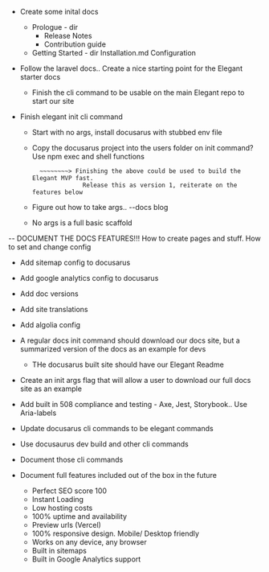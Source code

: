- Create some inital docs

    - Prologue - dir
        - Release Notes
        - Contribution guide
    - Getting Started - dir
        Installation.md
        Configuration

- Follow the laravel docs.. Create a nice starting point for the Elegant starter docs
    - Finish the cli command to be usable on the main Elegant repo to start our site

- Finish elegant init cli command
    - Start with no args, install docusarus with stubbed env file

    - Copy the docusarus project into the users folder on init command? Use npm exec and shell functions


            ~~~~~~~~> Finishing the above could be used to build the Elegant MVP fast.
                        Release this as version 1, reiterate on the features below

    - Figure out how to take args.. --docs blog
    - No args is a full basic scaffold

-- DOCUMENT THE DOCS FEATURES!!! How to create pages and stuff. How to set and change config

- Add sitemap config to docusarus
- Add google analytics config to docusarus
- Add doc versions
- Add site translations
- Add algolia config

- A regular docs init command should download our docs site, but a summarized version of the docs as an example for devs
    - THe docusarus built site should have our Elegant Readme

- Create an init args flag that will allow a user to download our full docs site as an example

- Add built in 508 compliance and testing  - Axe, Jest, Storybook.. Use Aria-labels

- Update docusarus cli commands to be elegant commands
- Use docusaurus dev build and other cli commands
- Document those cli commands





- Document full features included out of the box in the future

    - Perfect SEO score 100
    - Instant Loading
    - Low hosting costs
    - 100% uptime and availability
    - Preview urls (Vercel)
    - 100% responsive design. Mobile/ Desktop friendly
    - Works on any device, any browser
    - Built in sitemaps
    - Built in Google Analytics support